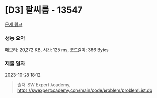 # [D3] 팔씨름 - 13547 

[문제 링크](https://swexpertacademy.com/main/code/problem/problemDetail.do?contestProbId=AX6PP9G6p1sDFAS9) 

### 성능 요약

메모리: 20,272 KB, 시간: 125 ms, 코드길이: 366 Bytes

### 제출 일자

2023-10-28 18:12



> 출처: SW Expert Academy, https://swexpertacademy.com/main/code/problem/problemList.do